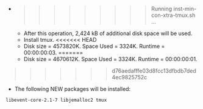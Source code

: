 * >>>>>>>>> Running inst-min-con-xtra-tmux.sh ...
  * After this operation, 2,424 kB of additional disk space will be used.
  * Install tmux.
<<<<<<< HEAD
  * Disk size = 4573820K. Space Used = 3324K. Runtime = 00:00:00:03.
=======
  * Disk size = 4670612K. Space Used = 3324K. Runtime = 00:00:00:01.
>>>>>>> d76aedafffe03d8fcc13dfbdb7ded4ec9825752c
  * The following NEW packages will be installed:
  ```bash
libevent-core-2.1-7 libjemalloc2 tmux
  ```

